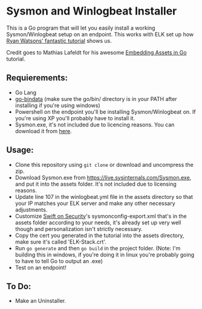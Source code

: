 # Sysmon and Winlogbeat Installer

This is a Go program that will let you easily install a working Sysmon/Winlogbeat setup on an endpoint. This works with ELK set up how [Ryan Watsons' fantastic tutorial](https://silentbreaksecurity.com/windows-events-sysmon-elk/) shows us.

Credit goes to Mathias Lafeldt for his awesome [Embedding Assets in Go](https://blog.codeship.com/embedding-assets-in-go/) tutorial.

## Requierements:
- Go Lang
- [go-bindata](https://github.com/go-bindata/go-bindata) (make sure the go/bin/ directory is in your PATH after installing if you're using windows)
- Powershell on the endpoint you'll be installing Sysmon/Winlogbeat on. If you're using XP you'll probably have to install it.
- Sysmon.exe, it's not included due to licencing reasons. You can download it from [here](https://live.sysinternals.com/Sysmon.exe).

## Usage:

- Clone this repository using `git clone` or download and uncompress the zip.
- Download Sysmon.exe from https://live.sysinternals.com/Sysmon.exe, and put it into the assets folder. It's not included due to licensing reasons.
- Update line 107 in the winlogbeat.yml file in the assets directory so that your IP matches your ELK server and make any other necessary adjustments.
- Customize [Swift on Security](https://github.com/SwiftOnSecurity/sysmon-config)'s sysmonconfig-export.xml that's in the assets folder according to your needs, it's already set up very well though and personalization isn't strictly necessary.
- Copy the cert you generated in the tutorial into the assets directory, make sure it's called 'ELK-Stack.crt'.
- Run `go generate` and then `go build` in the project folder. (Note: I'm building this in windows, if you're doing it in linux you're probably going to have to tell Go to output an .exe)
- Test on an endpoint!

## To Do:

- Make an Uninstaller.
